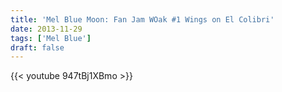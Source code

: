 ```yaml
---
title: 'Mel Blue Moon: Fan Jam WOak #1 Wings on El Colibri'
date: 2013-11-29
tags: ['Mel Blue']
draft: false
---
```

{{< youtube 947tBj1XBmo >}}
